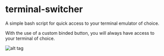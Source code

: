 # terminal-switcher

A simple bash script for quick access to your terminal emulator of choice.

With the use of a custom binded button, you will always have access to your terminal of choice. 

![alt tag](https://raw.githubusercontent.com/krankujr/terminal-switcher/master/terminal_sh.png)

